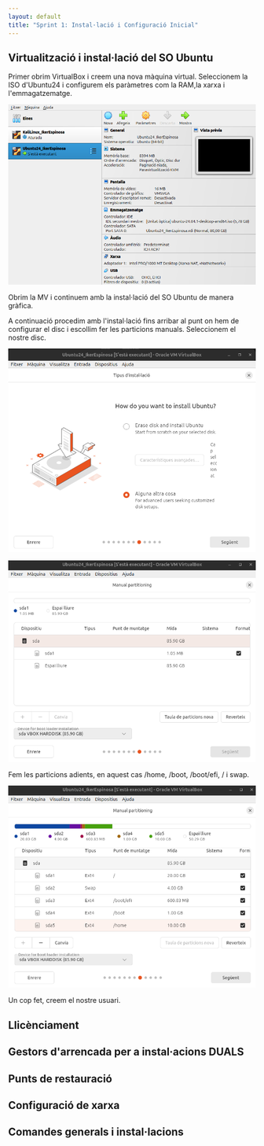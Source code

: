 ```yaml
---
layout: default
title: "Sprint 1: Instal·lació i Configuració Inicial"
---
```


## Virtualització i instal·lació del SO Ubuntu
Primer obrim VirtualBox i creem una nova màquina virtual. Seleccionem la ISO d'Ubuntu24 i configurem els paràmetres com la RAM,la xarxa i l'emmagatzematge.

![Imatge de la màquina virtual creada amb els paràmetres configurats](/Imatges/Captura1.png)

Obrim la MV i continuem amb la instal·lació del SO Ubuntu de manera gràfica.

A continuació procedim amb l'instal·lació fins arribar al punt on hem de configurar el disc i escollim fer les particions manuals. Seleccionem el nostre disc.

![Imatge de la selecció del disc dur per fer les particions manualment.](/Imatges/Captura2.png)

![Imatge de la selecció del disc dur per fer les particions manualment.](/Imatges/Captura3.png)

Fem les particions adients, en aquest cas /home, /boot, /boot/efi, / i swap.

![Imatge de les particions creades.](/Imatges/Captura4.png)

Un cop fet, creem el nostre usuari.


## Llicènciament

## Gestors d'arrencada per a instal·acions DUALS

## Punts de restauració

## Configuració de xarxa

## Comandes generals i instal·lacions

